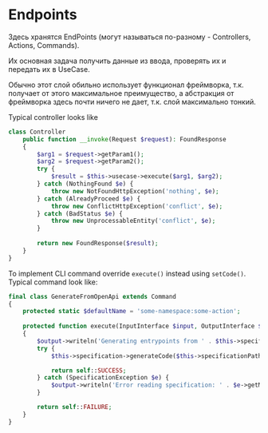 # Endpoints

Здесь хранятся EndPoints (могут называться по-разному - Controllers, Actions, Commands).

Их основная задача получить данные из ввода, проверять их и передать их в UseCase.

Обычно этот слой обильно использует функционал фреймворка, т.к. получает от этого
максимальное преимущество, а абстракция от фреймворка здесь почти ничего не дает, т.к. слой максимально тонкий.

Typical controller looks like
```php
class Controller
    public function __invoke(Request $request): FoundResponse
    {
        $arg1 = $request->getParam1();
        $arg2 = $request->getParam2();
        try {
            $result = $this->usecase->execute($arg1, $arg2);
        } catch (NothingFound $e) {
            throw new NotFoundHttpException('nothing', $e);
        } catch (AlreadyProceed $e) {
            throw new ConflictHttpException('conflict', $e);
        } catch (BadStatus $e) {
            throw new UnprocessableEntity('conflict', $e);
        }
        
        return new FoundResponse($result);
    }
}
```

To implement CLI command override `execute()` instead using `setCode()`.
Typical command look like:
```php
final class GenerateFromOpenApi extends Command
{
    protected static $defaultName = 'some-namespace:some-action';
    
    protected function execute(InputInterface $input, OutputInterface $output): int
    {
        $output->writeln('Generating entrypoints from ' . $this->specificationPath);
        try {
            $this->specification->generateCode($this->specificationPath);

            return self::SUCCESS;
        } catch (SpecificationException $e) {
            $output->writeln('Error reading specification: ' . $e->getMessage());
        }

        return self::FAILURE;
    }
}
```
